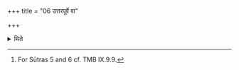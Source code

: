 +++
title = "06 उत्तरपूर्वे वा"

+++

<details><summary>थिते</summary>

6. Or in the north-eastern (Uparava).[^1]   

[^1]: For Sūtras 5 and 6 cf. TMB IX.9.9. 
</details>
